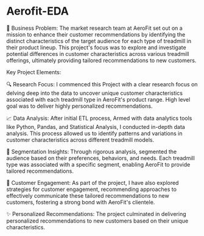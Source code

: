 # Aerofit-EDA

🎯 Business Problem: 
The market research team at AeroFit set out on a mission to enhance their customer recommendations by identifying the distinct characteristics of the target audience for each type of treadmill in their product lineup. This project's focus was to explore and investigate potential differences in customer characteristics across various treadmill offerings, ultimately providing tailored recommendations to new customers.

Key Project Elements:

🔍 Research Focus: 
I commenced this Project with a clear research focus on delving deep into the data to uncover unique customer characteristics associated with each treadmill type in AeroFit's product range. High level goal was to deliver highly personalized recommendations.

📈 Data Analysis: 
After initial ETL process, Armed with data analytics tools like Python, Pandas, and Statistical Analysis, I conducted in-depth data analysis. This process allowed us to identify patterns and variations in customer characteristics across different treadmill models.

🧐 Segmentation Insights: 
Through rigorous analysis, segmented the audience based on their preferences, behaviors, and needs. Each treadmill type was associated with a specific segment, enabling AeroFit to provide tailored recommendations.

💼 Customer Engagement: As part of the project, I have also explored strategies for customer engagement, recommending approaches to effectively communicate these tailored recommendations to new customers, fostering a strong bond with AeroFit's clientele.

✨ Personalized Recommendations: The project culminated in delivering personalized recommendations to new customers based on their unique characteristics.
